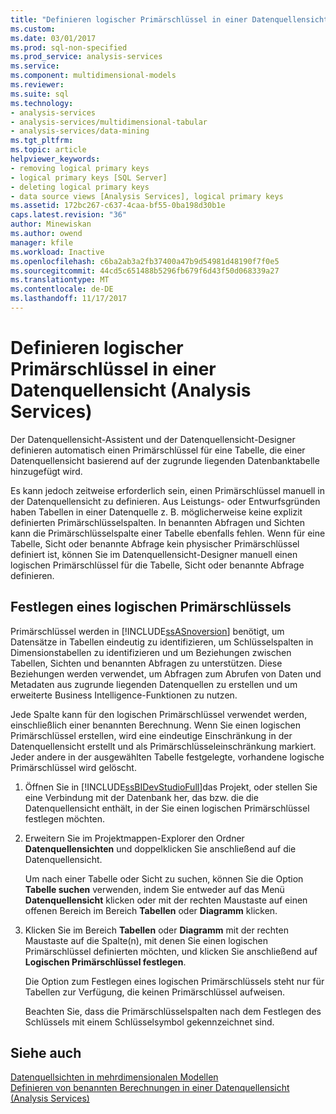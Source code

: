 ```yaml
---
title: "Definieren logischer Primärschlüssel in einer Datenquellensicht (Analysis Services) | Microsoft Docs"
ms.custom: 
ms.date: 03/01/2017
ms.prod: sql-non-specified
ms.prod_service: analysis-services
ms.service: 
ms.component: multidimensional-models
ms.reviewer: 
ms.suite: sql
ms.technology:
- analysis-services
- analysis-services/multidimensional-tabular
- analysis-services/data-mining
ms.tgt_pltfrm: 
ms.topic: article
helpviewer_keywords:
- removing logical primary keys
- logical primary keys [SQL Server]
- deleting logical primary keys
- data source views [Analysis Services], logical primary keys
ms.assetid: 172bc267-c637-4caa-bf55-0ba198d30b1e
caps.latest.revision: "36"
author: Minewiskan
ms.author: owend
manager: kfile
ms.workload: Inactive
ms.openlocfilehash: c6ba2ab3a2fb37400a47b9d54981d48190f7f0e5
ms.sourcegitcommit: 44cd5c651488b5296fb679f6d43f50d068339a27
ms.translationtype: MT
ms.contentlocale: de-DE
ms.lasthandoff: 11/17/2017
---
```

# <a name="define-logical-primary-keys-in-a-data-source-view-analysis-services"></a>Definieren logischer Primärschlüssel in einer Datenquellensicht (Analysis Services)
  Der Datenquellensicht-Assistent und der Datenquellensicht-Designer definieren automatisch einen Primärschlüssel für eine Tabelle, die einer Datenquellensicht basierend auf der zugrunde liegenden Datenbanktabelle hinzugefügt wird.  
  
 Es kann jedoch zeitweise erforderlich sein, einen Primärschlüssel manuell in der Datenquellensicht zu definieren. Aus Leistungs- oder Entwurfsgründen haben Tabellen in einer Datenquelle z. B. möglicherweise keine explizit definierten Primärschlüsselspalten. In benannten Abfragen und Sichten kann die Primärschlüsselspalte einer Tabelle ebenfalls fehlen. Wenn für eine Tabelle, Sicht oder benannte Abfrage kein physischer Primärschlüssel definiert ist, können Sie im Datenquellensicht-Designer manuell einen logischen Primärschlüssel für die Tabelle, Sicht oder benannte Abfrage definieren.  
  
## <a name="set-a-logical-primary-key"></a>Festlegen eines logischen Primärschlüssels  
 Primärschlüssel werden in [!INCLUDE[ssASnoversion](../../includes/ssasnoversion-md.md)] benötigt, um Datensätze in Tabellen eindeutig zu identifizieren, um Schlüsselspalten in Dimensionstabellen zu identifizieren und um Beziehungen zwischen Tabellen, Sichten und benannten Abfragen zu unterstützen. Diese Beziehungen werden verwendet, um Abfragen zum Abrufen von Daten und Metadaten aus zugrunde liegenden Datenquellen zu erstellen und um erweiterte Business Intelligence-Funktionen zu nutzen.  
  
 Jede Spalte kann für den logischen Primärschlüssel verwendet werden, einschließlich einer benannten Berechnung. Wenn Sie einen logischen Primärschlüssel erstellen, wird eine eindeutige Einschränkung in der Datenquellensicht erstellt und als Primärschlüsseleinschränkung markiert. Jeder andere in der ausgewählten Tabelle festgelegte, vorhandene logische Primärschlüssel wird gelöscht.  
  
1.  Öffnen Sie in [!INCLUDE[ssBIDevStudioFull](../../includes/ssbidevstudiofull-md.md)]das Projekt, oder stellen Sie eine Verbindung mit der Datenbank her, das bzw. die die Datenquellensicht enthält, in der Sie einen logischen Primärschlüssel festlegen möchten.  
  
2.  Erweitern Sie im Projektmappen-Explorer den Ordner **Datenquellensichten** und doppelklicken Sie anschließend auf die Datenquellensicht.  
  
     Um nach einer Tabelle oder Sicht zu suchen, können Sie die Option **Tabelle suchen** verwenden, indem Sie entweder auf das Menü **Datenquellensicht**  klicken oder mit der rechten Maustaste auf einen offenen Bereich im Bereich **Tabellen** oder **Diagramm** klicken.  
  
3.  Klicken Sie im Bereich **Tabellen** oder **Diagramm** mit der rechten Maustaste auf die Spalte(n), mit denen Sie einen logischen Primärschlüssel definierten möchten, und klicken Sie anschließend auf **Logischen Primärschlüssel festlegen**.  
  
     Die Option zum Festlegen eines logischen Primärschlüssels steht nur für Tabellen zur Verfügung, die keinen Primärschlüssel aufweisen.  
  
     Beachten Sie, dass die Primärschlüsselspalten nach dem Festlegen des Schlüssels mit einem Schlüsselsymbol gekennzeichnet sind.  
  
## <a name="see-also"></a>Siehe auch  
 [Datenquellsichten in mehrdimensionalen Modellen](../../analysis-services/multidimensional-models/data-source-views-in-multidimensional-models.md)   
 [Definieren von benannten Berechnungen in einer Datenquellensicht &#40;Analysis Services&#41;](../../analysis-services/multidimensional-models/define-named-calculations-in-a-data-source-view-analysis-services.md)  
  
  
